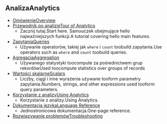 
## <a name="analytics"></a><span data-ttu-id="c75dc-101">Analiza</span><span class="sxs-lookup"><span data-stu-id="c75dc-101">Analytics</span></span>
* [<span data-ttu-id="c75dc-102">Omówienie</span><span class="sxs-lookup"><span data-stu-id="c75dc-102">Overview</span></span>](../articles/application-insights/app-insights-analytics.md)
* [<span data-ttu-id="c75dc-103">Przewodnik po analizie</span><span class="sxs-lookup"><span data-stu-id="c75dc-103">Tour of Analytics</span></span>](../articles/application-insights/app-insights-analytics-tour.md)
  * <span data-ttu-id="c75dc-104">Zacznij tutaj.</span><span class="sxs-lookup"><span data-stu-id="c75dc-104">Start here.</span></span> <span data-ttu-id="c75dc-105">Samouczek obejmujące hello najważniejszych funkcji.</span><span class="sxs-lookup"><span data-stu-id="c75dc-105">A tutorial covering hello main features.</span></span>
* [<span data-ttu-id="c75dc-106">Zapytania</span><span class="sxs-lookup"><span data-stu-id="c75dc-106">Queries</span></span>](../articles/application-insights/app-insights-analytics-reference.md)
  * <span data-ttu-id="c75dc-107">Używanie operatorów, takiej jak `where` i `count` toobuild zapytania.</span><span class="sxs-lookup"><span data-stu-id="c75dc-107">Use operators such as `where` and `count` toobuild queries.</span></span>
* [<span data-ttu-id="c75dc-108">Agregacja</span><span class="sxs-lookup"><span data-stu-id="c75dc-108">Aggregation</span></span>](../articles/application-insights/app-insights-analytics-reference.md)
  * <span data-ttu-id="c75dc-109">Używanego statystyki toocompute za pośrednictwem grup rekordów</span><span class="sxs-lookup"><span data-stu-id="c75dc-109">Used toocompute statistics over groups of records</span></span>
* [<span data-ttu-id="c75dc-110">Wartości skalarne</span><span class="sxs-lookup"><span data-stu-id="c75dc-110">Scalars</span></span>](../articles/application-insights/app-insights-analytics-reference.md)
  * <span data-ttu-id="c75dc-111">Liczby, ciągi i inne wyrażenia używane tooform parametry zapytania.</span><span class="sxs-lookup"><span data-stu-id="c75dc-111">Numbers, strings, and other expressions used tooform query parameters.</span></span>
* [<span data-ttu-id="c75dc-112">Korzystanie z analizy</span><span class="sxs-lookup"><span data-stu-id="c75dc-112">Using Analytics</span></span>](../articles/application-insights/app-insights-analytics-using.md)
  * <span data-ttu-id="c75dc-113">Korzystanie z analizy.</span><span class="sxs-lookup"><span data-stu-id="c75dc-113">Using Analytics.</span></span>
* [<span data-ttu-id="c75dc-114">Dokumentacja języka</span><span class="sxs-lookup"><span data-stu-id="c75dc-114">Language Reference</span></span>](../articles/application-insights/app-insights-analytics-reference.md)
  * <span data-ttu-id="c75dc-115">Jednostronicowa dokumentacja.</span><span class="sxs-lookup"><span data-stu-id="c75dc-115">One-page reference.</span></span>
* [<span data-ttu-id="c75dc-116">Rozwiązywanie problemów</span><span class="sxs-lookup"><span data-stu-id="c75dc-116">Troubleshooting</span></span>](../articles/application-insights/app-insights-analytics-troubleshooting.md)

